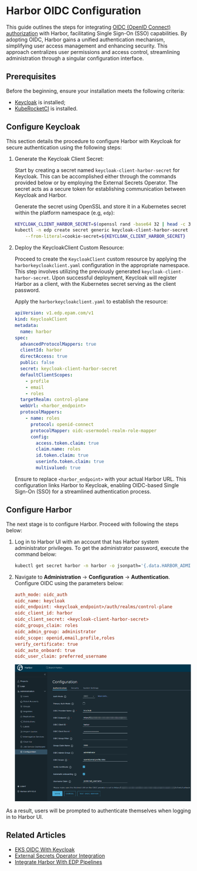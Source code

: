 # Harbor OIDC Configuration

This guide outlines the steps for integrating [OIDC (OpenID Connect) authorization](https://openid.net/connect/) with Harbor, facilitating Single Sign-On (SSO) capabilities. By adopting OIDC, Harbor gains a unified authentication mechanism, simplifying user access management and enhancing security. This approach centralizes user permissions and access control, streamlining administration through a singular configuration interface.

## Prerequisites

Before the beginning, ensure your installation meets the following criteria:

* [Keycloak](../auth/keycloak.md) is installed;
* [KubeRocketCI](../install-kuberocketci.md) is installed.

## Configure Keycloak

This section details the procedure to configure Harbor with Keycloak for secure authentication using the following steps:

1. Generate the Keycloak Client Secret:

    Start by creating a secret named `keycloak-client-harbor-secret` for Keycloak. This can be accomplished either through the commands provided below or by employing the External Secrets Operator. The secret acts as a secure token for establishing communication between Keycloak and Harbor.

    Generate the secret using OpenSSL and store it in a Kubernetes secret within the platform namespace (e.g, `edp`):

    ```bash
    KEYCLOAK_CLIENT_HARBOR_SECRET=$(openssl rand -base64 32 | head -c 32)
    kubectl -n edp create secret generic keycloak-client-harbor-secret \
        --from-literal=cookie-secret=${KEYCLOAK_CLIENT_HARBOR_SECRET}
    ```

2. Deploy the KeycloakClient Custom Resource:

    Proceed to create the `KeycloakClient` custom resource by applying the `harborkeycloakclient.yaml` configuration in the appropriate namespace. This step involves utilizing the previously generated `keycloak-client-harbor-secret`. Upon successful deployment, Keycloak will register Harbor as a client, with the Kubernetes secret serving as the client password.

    Apply the `harborkeycloakclient.yaml` to establish the resource:

    ```yaml
    apiVersion: v1.edp.epam.com/v1
    kind: KeycloakClient
    metadata:
      name: harbor
    spec:
      advancedProtocolMappers: true
      clientId: harbor
      directAccess: true
      public: false
      secret: keycloak-client-harbor-secret
      defaultClientScopes:
        - profile
        - email
        - roles
      targetRealm: control-plane
      webUrl: <harbor_endpoint>
      protocolMappers:
        - name: roles
          protocol: openid-connect
          protocolMapper: oidc-usermodel-realm-role-mapper
          config:
            access.token.claim: true
            claim.name: roles
            id.token.claim: true
            userinfo.token.claim: true
            multivalued: true
    ```

    Ensure to replace `<harbor_endpoint>` with your actual Harbor URL. This configuration links Harbor to Keycloak, enabling OIDC-based Single Sign-On (SSO) for a streamlined authentication process.

## Configure Harbor

The next stage is to configure Harbor. Proceed with following the steps below:

1. Log in to Harbor UI with an account that has Harbor system administrator privileges. To get the administrator password, execute the command below:

    ```bash
    kubectl get secret harbor -n harbor -o jsonpath='{.data.HARBOR_ADMIN_PASSWORD}' | base64 --decode
    ```

2. Navigate to **Administration** -> **Configuration** -> **Authentication**. Configure OIDC using the parameters below:

    ```ini
    auth_mode: oidc_auth
    oidc_name: keycloak
    oidc_endpoint: <keycloak_endpoint>/auth/realms/control-plane
    oidc_client_id: harbor
    oidc_client_secret: <keycloak-client-harbor-secret>
    oidc_groups_claim: roles
    oidc_admin_group: administrator
    oidc_scope: openid,email,profile,roles
    verify_certificate: true
    oidc_auto_onboard: true
    oidc_user_claim: preferred_username
    ```

    ![Harbor Authentication Configuration](../../assets/operator-guide/oidc-harbor-cfg-ui.png "Harbor Authentication Configuration")

As a result, users will be prompted to authenticate themselves when logging in to Harbor UI.

## Related Articles

* [EKS OIDC With Keycloak](../auth/configure-keycloak-oidc-eks.md)
* [External Secrets Operator Integration](../secrets-management/external-secrets-operator-integration.md)
* [Integrate Harbor With EDP Pipelines](harbor-integration.md)
